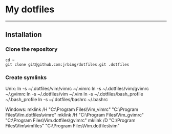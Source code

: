 # My dotfiles #

-------------------

## Installation ##

### Clone the repository ###

    cd ~
    git clone git@github.com:jrbing/dotfiles.git .dotfiles

### Create symlinks ###

Unix:
    ln -s ~/.dotfiles/vim/vimrc ~/.vimrc
    ln -s ~/.dotfiles/vim/gvimrc ~/.gvimrc
    ln -s ~/.dotfiles/vim ~/.vim
    ln -s ~/.dotfiles/bash_profile ~/.bash_profile
    ln -s ~/.dotfiles/bashrc ~/.bashrc

Windows:
    mklink /H "C:\Program Files\Vim\_vimrc" "C:\Program Files\Vim\.dotfiles\vimrc"
    mklink /H "C:\Program Files\Vim\_gvimrc" "C:\Program Files\Vim\.dotfiles\gvimrc"
    mklink /D "C:\Program Files\Vim\vimfiles" "C:\Program Files\Vim\.dotfiles\vim"

